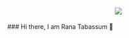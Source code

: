 <h1 align="center">
 <img src="[image-url-here](https://www.google.com/search?sca_esv=558660801&rlz=1C1GCEA_enBD1068BD1068&sxsrf=AB5stBj0E_DEwI7FgN5ZyiJBFCcJhfyAFQ:1692593509512&q=sqa+engineer&tbm=isch&source=lnms&sa=X&ved=2ahUKEwizqIiX-uyAAxUhSGwGHXzhD0kQ0pQJegQIDRAB&biw=1366&bih=611&dpr=1#imgrc=yhilLmxK4anj1M)" />
</h1>
### Hi there, 
I am Rana Tabassum 👋

<!--
**ranatabassum/ranatabassum** is a ✨ _special_ ✨ repository because its `README.md` (this file) appears on your GitHub profile.

Here are some ideas to get you started:

- 🔭 I’m currently working on ...
- 🌱 I’m currently learning ...
- 👯 I’m looking to collaborate on ...
- 🤔 I’m looking for help with ...
- 💬 Ask me about ...
- 📫 How to reach me: ...
- 😄 Pronouns: ...
- ⚡ Fun fact: ...
-->
